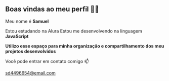 ## Boas vindas ao meu perfil 💙💙
Meu nome é **Samuel**

Estou estudando na Alura
Estou me desenvolvendo na linguagem **JavaScript**

**Utilizo esse espaço para minha organização e compartilhamento dos meu projetos desenvolvidos**

Você pode entrar em contato comigo 📫

sd4496654@email.com
